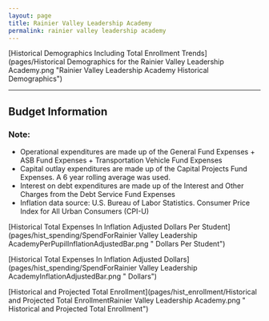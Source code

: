 ```yaml
---
layout: page
title: Rainier Valley Leadership Academy
permalink: rainier valley leadership academy
---
```



[Historical Demographics Including Total Enrollment Trends](pages/Historical Demographics for the Rainier Valley Leadership Academy.png "Rainier Valley Leadership Academy Historical Demographics")

___

## Budget Information
### Note:
- Operational expenditures are made up of the General Fund Expenses + ASB Fund Expenses + Transportation Vehicle Fund Expenses
- Capital outlay expenditures are made up of the Capital Projects Fund Expenses. A 6 year rolling average was used.
- Interest on debt expenditures are made up of the Interest and Other Charges from the Debt Service Fund Expenses
- Inflation data source: U.S. Bureau of Labor Statistics. Consumer Price Index for All Urban Consumers (CPI-U)

[Historical Total Expenses In Inflation Adjusted Dollars Per Student](pages/hist_spending/SpendForRainier Valley Leadership AcademyPerPupilInflationAdjustedBar.png " Dollars Per Student")

[Historical Total Expenses In Inflation Adjusted Dollars](pages/hist_spending/SpendForRainier Valley Leadership AcademyInflationAdjustedBar.png " Dollars")

[Historical and Projected Total Enrollment](pages/hist_enrollment/Historical and Projected Total EnrollmentRainier Valley Leadership Academy.png " Historical and Projected Total Enrollment")

